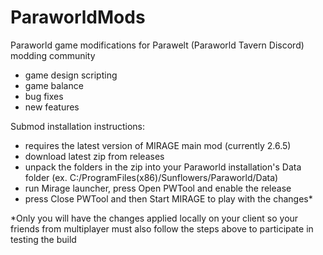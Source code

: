# ParaworldMods
Paraworld game modifications for Parawelt (Paraworld Tavern Discord) modding community
- game design scripting
- game balance
- bug fixes
- new features

Submod installation instructions:
- requires the latest version of MIRAGE main mod (currently 2.6.5)
- download latest zip from releases
- unpack the folders in the zip into your Paraworld installation's Data folder (ex. C:/ProgramFiles(x86)/Sunflowers/Paraworld/Data)
- run Mirage launcher, press Open PWTool and enable the release
- press Close PWTool and then Start MIRAGE to play with the changes*

*Only you will have the changes applied locally on your client so your friends from multiplayer must also follow the steps above to participate in testing the build
  
